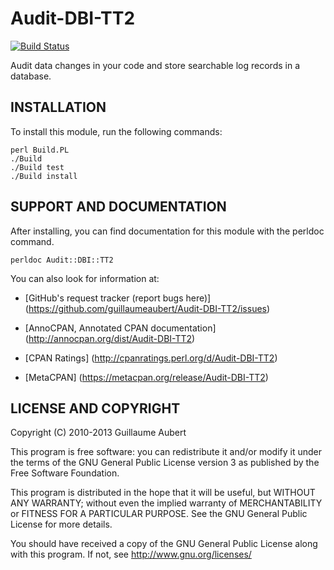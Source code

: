 Audit-DBI-TT2
=============

[![Build Status](https://travis-ci.org/guillaumeaubert/Audit-DBI-TT2.png?branch=master)](https://travis-ci.org/guillaumeaubert/Audit-DBI-TT2)

Audit data changes in your code and store searchable log records in a database.


INSTALLATION
------------

To install this module, run the following commands:

	perl Build.PL
	./Build
	./Build test
	./Build install


SUPPORT AND DOCUMENTATION
-------------------------

After installing, you can find documentation for this module with the
perldoc command.

	perldoc Audit::DBI::TT2


You can also look for information at:

 * [GitHub's request tracker (report bugs here)]
   (https://github.com/guillaumeaubert/Audit-DBI-TT2/issues)

 * [AnnoCPAN, Annotated CPAN documentation]
   (http://annocpan.org/dist/Audit-DBI-TT2)

 * [CPAN Ratings]
   (http://cpanratings.perl.org/d/Audit-DBI-TT2)

 * [MetaCPAN]
   (https://metacpan.org/release/Audit-DBI-TT2)


LICENSE AND COPYRIGHT
---------------------

Copyright (C) 2010-2013 Guillaume Aubert

This program is free software: you can redistribute it and/or modify it under
the terms of the GNU General Public License version 3 as published by the Free
Software Foundation.

This program is distributed in the hope that it will be useful, but WITHOUT ANY
WARRANTY; without even the implied warranty of MERCHANTABILITY or FITNESS FOR A
PARTICULAR PURPOSE. See the GNU General Public License for more details.

You should have received a copy of the GNU General Public License along with
this program. If not, see http://www.gnu.org/licenses/

